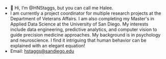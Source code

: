 - 👋 Hi, I’m @HNStaggs, but you can call me Halee.
- I am currently a project coordinator for multiple research projects at the Department of Veterans Affairs. I am also completing my Master's in Applied Data Science at the University of San Diego. My interests include data engineering, predictive analytics, and computer vision to guide precision medicine approaches. My background is in psychology and neuroscience. I find it intriguing that human behavior can be explained with an elegant equation!
- Email: hstaggs@sandiego.edu

<!---
HNStaggs/HNStaggs is a ✨ special ✨ repository because its `README.md` (this file) appears on your GitHub profile.
You can click the Preview link to take a look at your changes.
--->
